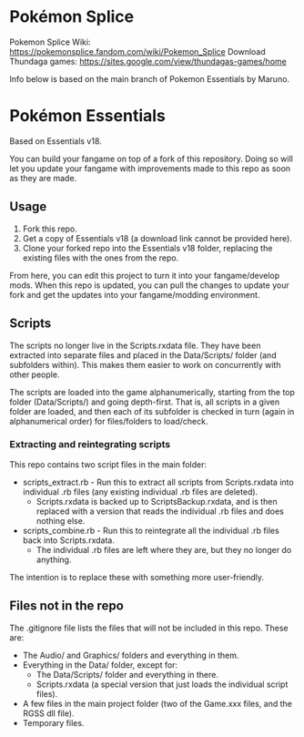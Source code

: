 # Pokémon Splice

Pokemon Splice Wiki: https://pokemonsplice.fandom.com/wiki/Pokemon_Splice
Download Thundaga games: https://sites.google.com/view/thundagas-games/home



Info below is based on the main branch of Pokemon Essentials by Maruno.

# Pokémon Essentials

Based on Essentials v18.

You can build your fangame on top of a fork of this repository. Doing so will let you update your fangame with improvements made to this repo as soon as they are made.

## Usage

1. Fork this repo.
2. Get a copy of Essentials v18 (a download link cannot be provided here).
3. Clone your forked repo into the Essentials v18 folder, replacing the existing files with the ones from the repo.

From here, you can edit this project to turn it into your fangame/develop mods. When this repo is updated, you can pull the changes to update your fork and get the updates into your fangame/modding environment.

## Scripts

The scripts no longer live in the Scripts.rxdata file. They have been extracted into separate files and placed in the Data/Scripts/ folder (and subfolders within). This makes them easier to work on concurrently with other people.

The scripts are loaded into the game alphanumerically, starting from the top folder (Data/Scripts/) and going depth-first. That is, all scripts in a given folder are loaded, and then each of its subfolder is checked in turn (again in alphanumerical order) for files/folders to load/check.

### Extracting and reintegrating scripts

This repo contains two script files in the main folder:

* scripts_extract.rb - Run this to extract all scripts from Scripts.rxdata into individual .rb files (any existing individual .rb files are deleted).
  * Scripts.rxdata is backed up to ScriptsBackup.rxdata, and is then replaced with a version that reads the individual .rb files and does nothing else.
* scripts_combine.rb - Run this to reintegrate all the individual .rb files back into Scripts.rxdata.
  * The individual .rb files are left where they are, but they no longer do anything.

The intention is to replace these with something more user-friendly.

## Files not in the repo

The .gitignore file lists the files that will not be included in this repo. These are:

* The Audio/ and Graphics/ folders and everything in them.
* Everything in the Data/ folder, except for:
  * The Data/Scripts/ folder and everything in there.
  * Scripts.rxdata (a special version that just loads the individual script files).
* A few files in the main project folder (two of the Game.xxx files, and the RGSS dll file).
* Temporary files.
